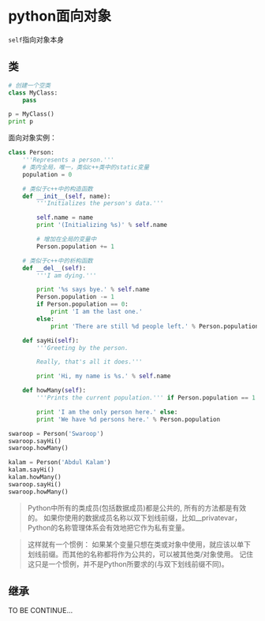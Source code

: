 python面向对象
==============

`self`指向对象本身


## 类

```py
# 创建一个空类
class MyClass:
	pass

p = MyClass()
print p
```

面向对象实例：

```py
class Person:
	'''Represents a person.''' 
	# 类内全局，唯一，类似c++类中的static变量
	population = 0

	# 类似于c++中的构造函数
	def __init__(self, name):
		'''Initializes the person's data.''' 

		self.name = name
		print '(Initializing %s)' % self.name

		# 增加在全局的变量中
		Person.population += 1

	# 类似于c++中的析构函数
	def __del__(self):
		'''I am dying.'''

		print '%s says bye.' % self.name
		Person.population -= 1
		if Person.population == 0:
			print 'I am the last one.'
		else:
			print 'There are still %d people left.' % Person.population

	def sayHi(self):
		'''Greeting by the person.

		Really, that's all it does.'''

		print 'Hi, my name is %s.' % self.name

	def howMany(self):
		'''Prints the current population.''' if Person.population == 1:

		print 'I am the only person here.' else:
		print 'We have %d persons here.' % Person.population

swaroop = Person('Swaroop')
swaroop.sayHi()
swaroop.howMany()

kalam = Person('Abdul Kalam')
kalam.sayHi()
kalam.howMany()
swaroop.sayHi()
swaroop.howMany()
```

> Python中所有的类成员(包括数据成员)都是公共的, 所有的方法都是有效的。
> 如果你使用的数据成员名称以双下划线前缀，比如__privatevar，Python的名称管理体系会有效地把它作为私有变量。

> 这样就有一个惯例：
> 如果某个变量只想在类或对象中使用，就应该以单下划线前缀。而其他的名称都将作为公共的，可以被其他类/对象使用。
> 记住这只是一个惯例，并不是Python所要求的(与双下划线前缀不同)。

## 继承 

TO BE CONTINUE...


